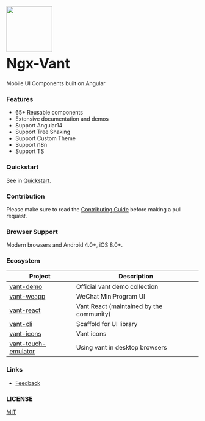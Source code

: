 <div class="card">
  <div class="van-doc-intro">
    <img class="van-doc-intro__logo" style="width: 120px; height: 120px;" src="https://img.yzcdn.cn/vant/logo.png">
    <h2 style="margin: 0; font-size: 36px; line-height: 60px;">Ngx-Vant</h2>
    <p>Mobile UI Components built on Angular</p>
  </div>
</div>

### Features

- 65+ Reusable components
- Extensive documentation and demos
- Support Angular14
- Support Tree Shaking
- Support Custom Theme
- Support i18n
- Support TS

### Quickstart

See in [Quickstart](#/en-US/quickstart).

### Contribution

Please make sure to read the [Contributing Guide](#/en-US/contribution) before making a pull request.

### Browser Support

Modern browsers and Android 4.0+, iOS 8.0+.

### Ecosystem

| Project                                                                                     | Description                              |
| ------------------------------------------------------------------------------------------- | ---------------------------------------- |
| [vant-demo](https://github.com/youzan/vant-demo)                                            | Official vant demo collection            |
| [vant-weapp](https://github.com/youzan/vant-weapp)                                          | WeChat MiniProgram UI                    |
| [vant-react](https://github.com/mxdi9i7/vant-react)                                         | Vant React (maintained by the community) |
| [vant-cli](https://github.com/youzan/vant/tree/dev/packages/vant-cli)                       | Scaffold for UI library                  |
| [vant-icons](https://github.com/youzan/vant/tree/dev/packages/vant-icons)                   | Vant icons                               |
| [vant-touch-emulator](https://github.com/youzan/vant/tree/dev/packages/vant-touch-emulator) | Using vant in desktop browsers           |

### Links

- [Feedback](https://github.com/yutao331763646/ngx-vant/issues)

### LICENSE

[MIT](https://zh.wikipedia.org/wiki/MIT%E8%A8%B1%E5%8F%AF%E8%AD%89)
